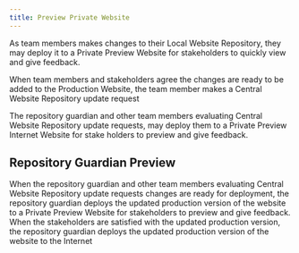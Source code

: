 ```yaml
---
title: Preview Private Website  
---
```


As team members makes changes to their Local Website Repository, they may deploy it to a Private Preview Website for stakeholders to quickly view and give feedback.

When team members and stakeholders agree the changes are ready to be added to the Production Website, the team member makes a Central Website Repository update request

The repository guardian and other team members evaluating Central Website Repository update requests, may deploy them to a Private Preview Internet Website for stake holders to preview and give feedback.

## Repository Guardian Preview

When the repository guardian and other team members evaluating Central Website Repository update requests changes are ready for deployment, the repository guardian deploys the updated production version of the website to a Private Preview Website for stakeholders to preview and give feedback. When the stakeholders are satisfied with the updated production version, the repository guardian deploys the updated production version of the website to the Internet